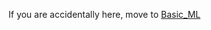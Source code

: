 If you are accidentally here, move to [Basic_ML](https://github.com/Nasim-Ahmed71/Deep-Learning-Easy-Learn/blob/main/Introduction%20to%20ML/Basic_ML.md)
